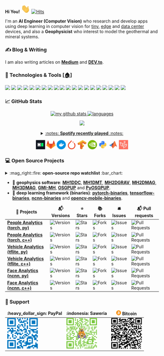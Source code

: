 **Hi You!** <img src="https://raw.githubusercontent.com/mheriyanto/mheriyanto/master/icons/wave.gif" width="30px"> [![Hits](https://hits.seeyoufarm.com/api/count/incr/badge.svg?url=https%3A%2F%2Fgithub.com%2Fmheriyanto%2Fhit-counter&count_bg=%2379C83D&title_bg=%23555555&icon=&icon_color=%23E7E7E7&title=visitors&edge_flat=false)](https://hits.seeyoufarm.com)

I'm an **AI Engineer (Computer Vision)** who research and develop apps using deep learning in computer vision for [tiny](https://mlcommons.org/en/inference-tiny-07/), [edge](https://mlcommons.org/en/inference-edge-21/) and [data center](https://mlcommons.org/en/inference-datacenter-21/) devices, and also a **Geophysicist** who interest to model the geothermal and mineral systems.


### &#x270d; Blog & Writing

I am also writing articles on [**Medium**][3.1] and [**DEV.to**][3.2].


### 🔧 Technologies & Tools [[:house:](https://mheriyanto.dev/skills)]
![](https://img.shields.io/badge/OS-Ubuntu-informational?style=flat&logo=ubuntu&logoColor=DD4814&color=23e7e7e7)
![](https://img.shields.io/badge/OS-Raspbian-informational?style=flat&logo=linux&logoColor=c51a4a&color=23e7e7e7)
![](https://img.shields.io/badge/Editor-VSCode-informational?style=flat&logo=git&logoColor=0078d7&color=23e7e7e7)
![](https://img.shields.io/badge/Editor-PyCharm-informational?style=flat&logo=pycharm&logoColor=E0FFFF&color=23e7e7e7)
![](https://img.shields.io/badge/CVS-Git-informational?style=flat&logo=git&logoColor=f34f29&color=23e7e7e7)
![](https://img.shields.io/badge/CVS-GitHub-informational?style=flat&logo=github&logoColor=FFFFFF&color=23e7e7e7)
![](https://img.shields.io/badge/CVS-GitLab-informational?style=flat&logo=gitlab&logoColor=FFFFFF&color=23e7e7e7)
![](https://img.shields.io/badge/Code-Python-informational?style=flat&logo=python&logoColor=FFD43B&color=23e7e7e7)
![](https://img.shields.io/badge/Code-C++-informational?style=flat&logo=c&logoColor=6495ED&color=23e7e7e7)
![](https://img.shields.io/badge/Code-Bash-informational?style=flat&logo=c&logoColor=6495ED&color=23e7e7e7)
![](https://img.shields.io/badge/Code-CMake-informational?style=flat&logo=cmake&logoColor=000080&color=23e7e7e7)
![](https://img.shields.io/badge/Code-Matlab-informational?style=flat&logo=mathworks&logoColor=FF0000&color=23e7e7e7)
![](https://img.shields.io/badge/Code-Octave-informational?style=flat&logo=octave&logoColor=1E90FF&color=23e7e7e7)
![](https://img.shields.io/badge/MLFramework-PyTorch-informational?style=flat&logo=pytorch&logoColor=EE4C2C&color=23e7e7e7)
![](https://img.shields.io/badge/MLFramework-TensorFlow-informational?style=flat&logo=tensorflow&logoColor=FF6F00&color=23e7e7e7)
![](https://img.shields.io/badge/MLFramework-OpenCV-informational?style=flat&logo=tensorflow&logoColor=orange&color=23e7e7e7)
![](https://img.shields.io/badge/Database-SQLite-informational?style=flat&logo=sqlite&logoColor=blue&color=23e7e7e7)
![](https://img.shields.io/badge/Database-PostgreSQL-informational?style=flat&logo=sqlite&logoColor=blue&color=23e7e7e7)
![](https://img.shields.io/badge/Tools-Docker-informational?style=flat&logo=docker&logoColor=0db7ed&color=23e7e7e7)
![](https://img.shields.io/badge/Cloud-Heroku-informational?style=flat&logo=heroku&logoColor=6762a6&color=23e7e7e7)


### &#x1f4c8; GitHub Stats

<a align="center" href="https://mheriyanto.github.io">
    <p align="center">
    <img src="https://github-readme-stats.vercel.app/api?username=mheriyanto&count_private=true&show_icons=true&theme=gotham" alt="my github stats" width="420"/>&nbsp;<img src="https://github-readme-stats.vercel.app/api/top-langs/?username=mheriyanto&layout=compact&theme=gotham" alt="languages" height="165">
    </p>
</a>

<p align="center">
    <img src="https://github-profile-trophy.vercel.app/?username=mheriyanto&column=8&margin-w=0&theme=matrix&no-bg=true&no-frame=true"> 
</p>

<a align="center" href="https://mheriyanto.github.io">
<details>
<summary> :notes: <strong>Spotify recently played</strong> :notes: </summary>
    <p align="center">
     <img src="https://spotify-recently-played-readme.vercel.app/api?user=mheriyanto&count=3&width=300" alt="spotify-recently-played-readme" width="230"/>&nbsp;<img src="https://spotify-github-profile.vercel.app/api/view?uid=mheriyanto&cover_image=true&theme=default" alt="spotify-github-profile" height="165">
   </p>
</details>
</a>

<p align="center">
   <code><a href="https://www.hackerrank.com/mheriyanto" target="_blank"><img title="HackerRank" height="30" width="30" src="https://github.com/mheriyanto/mheriyanto.github.io/blob/master/assets/icons/hr.png?raw=true"></a></code>
  <code><a href="https://gitlab.com/mheriyanto" target="_blank"><img title="GitLab" height="30" width="30" src="https://github.com/mheriyanto/mheriyanto/blob/master/icons/gitlab.png?raw=true"></a></code>
  <code><a href="https://hub.docker.com/u/mheriyanto" target="_blank"><img title="Docker" height="30" width="30" src="https://github.com/mheriyanto/mheriyanto/blob/master/icons/docker.png?raw=true"></a></code>
  <code><a href="https://discuss.pytorch.org/u/mheriyanto/summary" target="_blank"><img title="PyTorch" height="30" width="30" src="https://github.com/mheriyanto/mheriyanto/blob/master/icons/pytorch.png?raw=true"></a></code>
  <code><a href="https://stackoverflow.com/questions/tagged/tensorflow" target="_blank"><img title="TensorFlow" height="30" width="30" src="https://github.com/mheriyanto/mheriyanto/blob/master/icons/tensorflow.png?raw=true"></a></code>
  <code><a href="https://forums.developer.nvidia.com/u/mheriyanto/summary" target="_blank"><img title="Nvidia" height="30" width="30" src="https://github.com/mheriyanto/mheriyanto/blob/master/icons/nvidia.png?raw=true"></a></code>
  <code><a href="https://pypi.org/user/mheriyanto/" target="_blank"><img title="Python" height="30" width="30" src="https://github.com/mheriyanto/mheriyanto/blob/master/icons/python.png?raw=true"></a></code>
  <code><a href="https://www.mathworks.com/matlabcentral/profile/authors/8156443" target="_blank"><img title="MATLAB" height="30" width="30" src="https://github.com/mheriyanto/mheriyanto/blob/master/icons/matlab.png?raw=true"></a></code>  
  <code><a href="https://stackoverflow.com/questions/tagged/google-coral?tab=Active" target="_blank"><img title="Coral" height="30" width="30" src="https://github.com/mheriyanto/mheriyanto/blob/master/icons/coral.png?raw=true"></a></code>
</p>

### :computer: Open Source Projects

<details>
<summary>:mag_right::fire: <strong>open-source repo watchlist</strong> :bar_chart:</summary>

+ :pencil::bar_chart: **useful ai repositories**: [**awesome-object-detection**](https://github.com/hoya012/deep_learning_object_detection), [awesome-multiple-object-tracking](https://github.com/luanshiyinyang/awesome-multiple-object-tracking), [**deep-learning-in-production**](https://github.com/ahkarami/Deep-Learning-in-Production), [awesome-embedded-deep-learning](https://github.com/csarron/awesome-emdl), [**awesome-tensorflow-lite**](https://github.com/margaretmz/awesome-tensorflow-lite), [awesome-tensorflow-js](https://github.com/aaronhma/awesome-tensorflow-js), [**awesome-data-labeling-tools**](https://github.com/heartexlabs/awesome-data-labeling), [awesome-lidar-3d-detectors](https://github.com/Hub-Tian/Awesome-3D-Detectors), etc.
+ :pencil::bar_chart: **useful tool repositories**: [**awesome-mlops**](https://github.com/kelvins/awesome-mlops), [ml-system-design-pattern](https://github.com/mercari/ml-system-design-pattern), [**awesome-ml-python**](https://github.com/ml-tooling/best-of-ml-python), [awesome-python-tools](https://github.com/ml-tooling/best-of-python), [**awesome-ml-cpp**](https://github.com/bennylp/awesome-cpp-ml), [awesome-cpp](https://github.com/fffaraz/awesome-cpp), [**awesome-ml-c**](https://github.com/oz123/awesome-c#ai), [awesome-c](https://github.com/oz123/awesome-c), etc.
+ :clipboard::hamburger: **model zoo**: [**pytorch-image-models**](https://github.com/rwightman/pytorch-image-models), [tensorflow-lite-image-models](https://www.tensorflow.org/lite/examples), [**tensorflow-image-models**](https://github.com/tensorflow/models), [tensorflow-tensorrt-image-models](https://github.com/NVIDIA-AI-IOT/tf_trt_models), [**onnx-image-models**](https://github.com/onnx/models), [nvidia-models](https://github.com/NVIDIA/DeepLearningExamples), [**ncnn-image-models**](https://github.com/nilseuropa/ncnn_models), [neuralet-models](https://neuralet.com/models/), etc.
+ :pencil::bar_chart: **useful geophysical repositories**: [**awesome-open-geoscience**](https://github.com/softwareunderground/awesome-open-geoscience), [awesome-earth-artificial-intelligence](https://github.com/ESIPFed/Awesome-Earth-Artificial-Intelligence), [**awesome-metaheuristic-algorithms**](https://github.com/modeling-inversion-lab/awesome-metaheuristic-algorithms), etc.
+ :newspaper::fire: **newsletter**: [awesome-production-ml](https://github.com/EthicalML/awesome-production-machine-learning), [**awesome-monocular-3d-detectors**](https://github.com/BigTeacher-777/Awesome-Monocular-3D-detection), [tinyml-papers-and-projects](https://github.com/gigwegbe/tinyml-papers-and-projects), [**efficient-dnn-updates**](https://github.com/MingSun-Tse/EfficientDNNs), [awesome-web-python](https://github.com/ml-tooling/best-of-web-python), [**python-dev-tools**](https://github.com/ml-tooling/best-of-python-dev), etc.
	
</details>

+ :wrench: **geophysics software**: [**MH1DDC**][4.1], [**MH1DMT**][4.2], [**MH2DGRAV**][4.3], [**MH2DMAG**][4.4], [**MH3DMAG**][4.5], [**GMI-MH**][4.6], [**OSGPUP**][4.7] and [**PyOSGPUP**][4.8].
+ :wrench: **deep learning framework (binaries)**: [**pytorch-binaries**][5.1], [**tensorflow-binaries**][5.2], [**ncnn-binaries**][5.3] and [**opencv-mobile-binaries**][5.4].

<div align="center">
<table>
  <thead align="center">
    <tr border: none;>
      <td><b>🎁 Projects</b></td>
      <td><b>📬 Versions</b></td>
      <td><b>⭐ Stars</b></td>
      <td><b>📚 Forks</b></td>
      <td><b>🛎 Issues</b></td>
      <td><b>📬 Pull requests</b></td>
    </tr>
  </thead>
  <tbody>
    <tr>
      <td><a href="https://github.com/mheriyanto/play-with-torch"><b>People Analytics (torch, py)</b></a></td>
      <td><img alt="Versions" src="https://img.shields.io/github/v/tag/mheriyanto/play-with-torch?color=orange&label=version"/></td>
      <td><img alt="Stars" src="https://img.shields.io/github/stars/mheriyanto/play-with-torch?style=flat&labelColor=343b41"/></td>
      <td><img alt="Forks" src="https://img.shields.io/github/forks/mheriyanto/play-with-torch?style=flat&labelColor=343b41"/></td>
      <td><img alt="Issues" src="https://img.shields.io/github/issues/mheriyanto/play-with-torch?style=flate&labelColor=343b41"/></td>
      <td><img alt="Pull Requests" src="https://img.shields.io/github/issues-pr/mheriyanto/play-with-torch?style=flat&labelColor=343b41"/></td>
    </tr>
    <tr>
      <td><a href="https://gitlab.com/mheriyanto/play-with-torch-dev"><b>People Analytics (torch, c++)</b></a></td>
      <td><img alt="Versions" src="https://badgen.net/gitlab/release/mheriyanto/play-with-torch-dev"/></td>
      <td><img alt="Stars" src="https://badgen.net/gitlab/stars/mheriyanto/play-with-torch-dev"/></td>
      <td><img alt="Forks" src="https://badgen.net/gitlab/forks/mheriyanto/play-with-torch-dev"/></td>
      <td><img alt="Issues" src="https://badgen.net/gitlab/open-issues/mheriyanto/play-with-torch-dev"/></td>
      <td><img alt="Pull Requests" src="https://badgen.net/gitlab/open-mrs/mheriyanto/play-with-torch-dev"/></td>
    </tr>
    <tr>
      <td><a href="https://github.com/mheriyanto/play-with-tflite"><b>Vehicle Analytics (tflite, py)</b></a></td>
      <td><img alt="Versions" src="https://img.shields.io/github/v/tag/mheriyanto/play-with-tflite?color=orange&label=version"/></td>
      <td><img alt="Stars" src="https://img.shields.io/github/stars/mheriyanto/play-with-tflite?style=flat&labelColor=343b41"/></td>
      <td><img alt="Forks" src="https://img.shields.io/github/forks/mheriyanto/play-with-tflite?style=flat&labelColor=343b41"/></td>
      <td><img alt="Issues" src="https://img.shields.io/github/issues/mheriyanto/play-with-tflite?style=flat&labelColor=343b41"/></td>
      <td><img alt="Pull Requests" src="https://img.shields.io/github/issues-pr/mheriyanto/play-with-tflite?style=flat&labelColor=343b41"/></td>
    </tr>
    <tr>
      <td><a href="https://gitlab.com/mheriyanto/play-with-tflite-dev"><b>Vehicle Analytics (tflite, c++)</b></a></td>
      <td><img alt="Versions" src="https://badgen.net/gitlab/release/mheriyanto/play-with-tflite-dev"/></td>
      <td><img alt="Stars" src="https://badgen.net/gitlab/stars/mheriyanto/play-with-tflite-dev"/></td>
      <td><img alt="Forks" src="https://badgen.net/gitlab/forks/mheriyanto/play-with-tflite-dev"/></td>
      <td><img alt="Issues" src="https://badgen.net/gitlab/open-issues/mheriyanto/play-with-tflite-dev"/></td>
      <td><img alt="Pull Requests" src="https://badgen.net/gitlab/open-mrs/mheriyanto/play-with-tflite-dev"/></td>
    </tr>
	<tr>
      <td><a href="https://github.com/mheriyanto/play-with-ncnn"><b>Face Analytics (ncnn, py)</b></a></td>
      <td><img alt="Versions" src="https://img.shields.io/github/v/tag/mheriyanto/play-with-ncnn?color=orange&label=version"/></td>
      <td><img alt="Stars" src="https://img.shields.io/github/stars/mheriyanto/play-with-ncnn?style=flat&labelColor=343b41"/></td>
      <td><img alt="Forks" src="https://img.shields.io/github/forks/mheriyanto/play-with-ncnn?style=flat&labelColor=343b41"/></td>
      <td><img alt="Issues" src="https://img.shields.io/github/issues/mheriyanto/play-with-ncnn?style=flat&labelColor=343b41"/></td>
      <td><img alt="Pull Requests" src="https://img.shields.io/github/issues-pr/mheriyanto/play-with-ncnn?style=flat&labelColor=343b41"/></td>
    </tr>
    <tr>
      <td><a href="https://gitlab.com/mheriyanto/play-with-ncnn-dev"><b>Face Analytics (ncnn, c++)</b></a></td>
      <td><img alt="Versions" src="https://badgen.net/gitlab/release/mheriyanto/play-with-ncnn-dev"/></td>
      <td><img alt="Stars" src="https://badgen.net/gitlab/stars/mheriyanto/play-with-ncnn-dev"/></td>
      <td><img alt="Forks" src="https://badgen.net/gitlab/forks/mheriyanto/play-with-ncnn-dev"/></td>
      <td><img alt="Issues" src="https://badgen.net/gitlab/open-issues/mheriyanto/play-with-ncnn-dev"/></td>
      <td><img alt="Pull Requests" src="https://badgen.net/gitlab/open-mrs/mheriyanto/play-with-ncnn-dev"/></td>
    </tr>
  </tbody>
</table>
</div>

### :seedling: Support

<div align="center">
<table>
  <thead align="center">
    <tr border: none;>
      <td><b>:heavy_dollar_sign: PayPal</b></td>
      <td><b>:indonesia: Saweria</b></td>
      <td><b><img href="bitcoin:bc1qyp03apvwy74zy68p5ze84lzqz6m08c3g7apg2k" src="https://github.com/mheriyanto/mheriyanto/blob/master/icons/bitcoin-icon.png?raw=true"/> Bitcoin</b></td>
    </tr>
  </thead>
<tbody>
  <tr>
      <td><img alt="PayPal" href="https://www.paypal.me/emheriyanto" src="https://github.com/mheriyanto/mheriyanto/blob/master/icons/paypal.png?raw=true" height="100" width="100" /></td>
      <td><img alt="Saweria" href="https://saweria.co/mheriyanto" src="https://github.com/mheriyanto/mheriyanto/blob/master/icons/saweria.png?raw=true" height="100" width="100"/></td>
       <td><img alt="Bitcoin" href="https://saweria.co/mheriyanto" src="https://github.com/mheriyanto/mheriyanto/blob/master/icons/bitcoin.png?raw=true" height="100" width="100"/></td>
  </tr>
</tbody>
</table>
</div>

[3.1]: https://medium.com/@mheriyanto
[3.2]: https://dev.to/mheriyanto

[4.1]: https://github.com/mheriyanto/MH1DDC
[4.2]: https://github.com/mheriyanto/MH1DMT
[4.3]: https://github.com/mheriyanto/MH2DGRAV
[4.4]: https://github.com/modeling-inversion-lab/2D-Magnetic-Inversion
[4.5]: https://mheriyanto.wordpress.com/mh3dmag/
[4.6]: https://gmi-mh.herokuapp.com
[4.7]: https://github.com/Metkom/OSGPUP
[4.8]: https://github.com/Metkom/PyOSGPUP

[5.1]: https://github.com/mheriyanto/pytorch-binaries
[5.2]: https://github.com/mheriyanto/tensorflow-binaries
[5.3]: https://github.com/Tencent/ncnn/releases
[5.4]: https://github.com/mheriyanto/opencv-mobile
